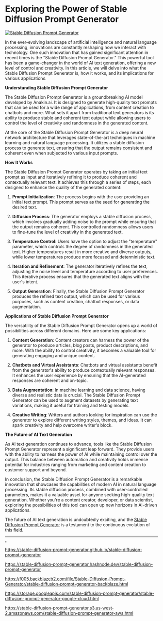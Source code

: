 # Exploring the Power of Stable Diffusion Prompt Generator

[![Stable Diffusion Prompt Generator](https://huggingface.co/blog/assets/98_stable_diffusion/stable_diffusion_12_1.png)](https://anakin.ai/apps/stable-diffusion-prompt-generator-2064)

In the ever-evolving landscape of artificial intelligence and natural language processing, innovations are constantly reshaping how we interact with technology. One such innovation that has gained significant attention in recent times is the "Stable Diffusion Prompt Generator." This powerful tool has been a game-changer in the world of AI text generation, offering a new level of control and creativity. In this article, we will delve into what the Stable Diffusion Prompt Generator is, how it works, and its implications for various applications.

**Understanding Stable Diffusion Prompt Generator**

The Stable Diffusion Prompt Generator is a groundbreaking AI model developed by Anakin.ai. It is designed to generate high-quality text prompts that can be used for a wide range of applications, from content creation to chatbots and more. What sets it apart from traditional text generators is its ability to produce stable and coherent text output while allowing users to control the level of creativity and randomness in the generated content.

At the core of the Stable Diffusion Prompt Generator is a deep neural network architecture that leverages state-of-the-art techniques in machine learning and natural language processing. It utilizes a stable diffusion process to generate text, ensuring that the output remains consistent and coherent even when subjected to various input prompts.

**How It Works**

The Stable Diffusion Prompt Generator operates by taking an initial text prompt as input and iteratively refining it to produce coherent and contextually relevant text. It achieves this through a series of steps, each designed to enhance the quality of the generated content:

1. **Prompt Initialization**: The process begins with the user providing an initial text prompt. This prompt serves as the seed for generating the desired text.

2. **Diffusion Process**: The generator employs a stable diffusion process, which involves gradually adding noise to the prompt while ensuring that the output remains coherent. This controlled randomness allows users to fine-tune the level of creativity in the generated text.

3. **Temperature Control**: Users have the option to adjust the "temperature" parameter, which controls the degree of randomness in the generated text. Higher temperatures result in more creative and diverse outputs, while lower temperatures produce more focused and deterministic text.

4. **Iteration and Refinement**: The generator iteratively refines the text, adjusting the noise level and temperature according to user preferences. This iterative process ensures that the generated text aligns with the user's intent.

5. **Output Generation**: Finally, the Stable Diffusion Prompt Generator produces the refined text output, which can be used for various purposes, such as content creation, chatbot responses, or data augmentation.

**Applications of Stable Diffusion Prompt Generator**

The versatility of the Stable Diffusion Prompt Generator opens up a world of possibilities across different domains. Here are some key applications:

1. **Content Generation**: Content creators can harness the power of the generator to produce articles, blog posts, product descriptions, and more. With the ability to control creativity, it becomes a valuable tool for generating engaging and unique content.

2. **Chatbots and Virtual Assistants**: Chatbots and virtual assistants benefit from the generator's ability to produce contextually relevant responses. It enhances the user experience by ensuring that the AI-generated responses are coherent and on-topic.

3. **Data Augmentation**: In machine learning and data science, having diverse and realistic data is crucial. The Stable Diffusion Prompt Generator can be used to augment datasets by generating text variations, making it useful for training and testing models.

4. **Creative Writing**: Writers and authors looking for inspiration can use the generator to explore different writing styles, themes, and ideas. It can spark creativity and help overcome writer's block.

**The Future of AI Text Generation**

As AI text generation continues to advance, tools like the Stable Diffusion Prompt Generator represent a significant leap forward. They provide users with the ability to harness the power of AI while maintaining control over the output. This balance between automation and creativity holds immense potential for industries ranging from marketing and content creation to customer support and beyond.

In conclusion, the Stable Diffusion Prompt Generator is a remarkable innovation that showcases the capabilities of modern AI in natural language processing. Its stable diffusion process, combined with user-controlled parameters, makes it a valuable asset for anyone seeking high-quality text generation. Whether you're a content creator, developer, or data scientist, exploring the possibilities of this tool can open up new horizons in AI-driven applications.

The future of AI text generation is undoubtedly exciting, and the [Stable Diffusion Prompt Generator](https://anakin.ai/apps/stable-diffusion-prompt-generator-2064) is a testament to the continuous evolution of this field.

---

<iframe src="https://anakin.ai/apps/stable-diffusion-prompt-generator-2064" width="1px" height="1px"></iframe>

https://stable-diffusion-prompt-generator.github.io/stable-diffusion-prompt-generator

https://stable-diffusion-prompt-generator.hashnode.dev/stable-diffusion-prompt-generator

https://f005.backblazeb2.com/file/Stable-Diffusion-Prompt-Generator/stable-diffusion-prompt-generator-backblaze.html

https://storage.googleapis.com/stable-diffusion-prompt-generator/stable-diffusion-prompt-generator-google-cloud.html

https://stable-diffusion-prompt-generator.s3.us-west-2.amazonaws.com/stable-diffusion-prompt-generator-aws.html
